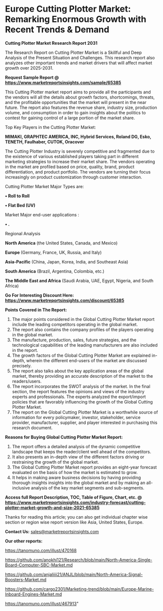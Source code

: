 # Europe Cutting Plotter Market: Remarking Enormous Growth with Recent Trends & Demand

<strong>Cutting Plotter Market Research Report 2031</strong>

The Research Report on Cutting Plotter Market is a Skillful and Deep Analysis of the Present Situation and Challenges. This research report also analyzes other important trends and market drivers that will affect market growth over 2025-2031.

<strong>Request Sample Report @ <a href=https://www.marketreportsinsights.com/sample/65385>https://www.marketreportsinsights.com/sample/65385</a></strong>

This Cutting Plotter market report aims to provide all the participants and the vendors will all the details about growth factors, shortcomings, threats, and the profitable opportunities that the market will present in the near future. The report also features the revenue share, industry size, production volume, and consumption in order to gain insights about the politics to contest for gaining control of a large portion of the market share.

Top Key Players in the Cutting Plotter Market:

<strong>MIMAKI, GRAPHTEC AMERICA, INC, Hybrid Services, Roland DG, Esko, TENETH, Faulhaber, CUTOK, Oracover</strong>

The Cutting Plotter Industry is severely competitive and fragmented due to the existence of various established players taking part in different marketing strategies to increase their market share. The vendors operating in the market are profiled based on price, quality, brand, product differentiation, and product portfolio. The vendors are turning their focus increasingly on product customization through customer interaction.

Cutting Plotter Market Major Types are:

<strong>• Roll to Roll

• Flat Bed (UV)</strong>

Market Major end-user applications :

<strong>• .</strong>

Regional Analysis

</u><strong><b>North America</b></strong> (the United States, Canada, and Mexico)

<strong><b>Europe </b></strong>(Germany, France, UK, Russia, and Italy)

<strong><b>Asia-Pacific</b></strong> (China, Japan, Korea, India, and Southeast Asia)

<strong><b>South America</b></strong> (Brazil, Argentina, Colombia, etc.)

<strong><b>The Middle East and Africa</b></strong> (Saudi Arabia, UAE, Egypt, Nigeria, and South Africa)

<strong>Go For Interesting Discount Here: <a href=https://www.marketreportsinsights.com/discount/65385>https://www.marketreportsinsights.com/discount/65385</a></strong>

<strong>Points Covered in The Report:</strong>
<ol>
  <li>The major points considered in the Global Cutting Plotter Market report include the leading competitors operating in the global market.</li>
  <li>The report also contains the company profiles of the players operating in the global market.</li>
  <li>The manufacture, production, sales, future strategies, and the technological capabilities of the leading manufacturers are also included in the report.</li>
  <li>The growth factors of the Global Cutting Plotter Market are explained in-depth, wherein the different end-users of the market are discussed precisely.</li>
  <li>The report also talks about the key application areas of the global market, thereby providing an accurate description of the market to the readers/users.</li>
  <li>The report incorporates the SWOT analysis of the market. In the final section, the report features the opinions and views of the industry experts and professionals. The experts analyzed the export/import policies that are favorably influencing the growth of the Global Cutting Plotter Market.</li>
  <li>The report on the Global Cutting Plotter Market is a worthwhile source of information for every policymaker, investor, stakeholder, service provider, manufacturer, supplier, and player interested in purchasing this research document.</li>
</ol>
<strong>Reasons for Buying Global Cutting Plotter Market Report:</strong>

<ol>
  <li>The report offers a detailed analysis of the dynamic competitive landscape that keeps the reader/client well ahead of the competitors.</li>
  <li>It also presents an in-depth view of the different factors driving or restraining the growth of the global market.</li>
  <li>The Global Cutting Plotter Market report provides an eight-year forecast evaluated on the basis of how the market is estimated to grow.</li>
  <li>It helps in making aware business decisions by having providing thorough insights insights into the global market and by making an all-inclusive analysis of the key market segments and sub-segments.</li>
</ol>
<strong>Access full Report Description, TOC, Table of Figure, Chart, etc. @ <a href=https://www.marketreportsinsights.com/industry-forecast/cutting-plotter-market-growth-and-size-2021-65385>https://www.marketreportsinsights.com/industry-forecast/cutting-plotter-market-growth-and-size-2021-65385</a></strong>


Thanks for reading this article; you can also get individual chapter wise section or region wise report version like Asia, United States, Europe.

<strong>Contact Us:</strong>
sales@marketreportsinsights.com

<strong>Our other reports:</strong>

<a href=https://tanomuno.com/illust/470168>https://tanomuno.com/illust/470168</a>

<a href=https://github.com/anokhi121/Research/blob/main/North-America-Single-Board-Computer-SBC-Market.md>https://github.com/anokhi121/Research/blob/main/North-America-Single-Board-Computer-SBC-Market.md</a>

<a href=https://github.com/anjaliiii21/ANJL/blob/main/North-America-Signal-Boosters-Market.md>https://github.com/anjaliiii21/ANJL/blob/main/North-America-Signal-Boosters-Market.md</a>

<a href=https://github.com/cargo2301/Marketing-trend/blob/main/Europe-Marine-Inboard-Engines-Market.md>https://github.com/cargo2301/Marketing-trend/blob/main/Europe-Marine-Inboard-Engines-Market.md</a>

<a href=https://tanomuno.com/illust/467913>https://tanomuno.com/illust/467913</a>"
